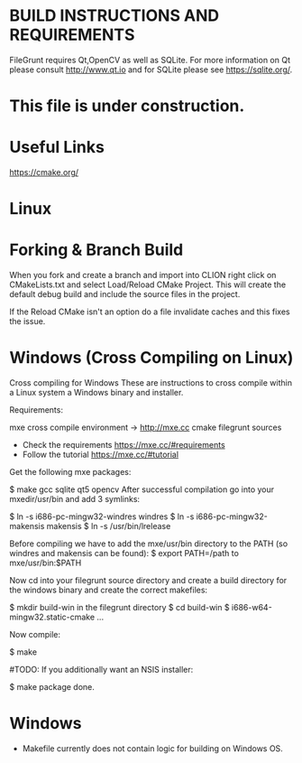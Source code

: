 # BUILD INSTRUCTIONS AND REQUIREMENTS

FileGrunt requires Qt,OpenCV as well as SQLite. For more information on Qt please consult http://www.qt.io and for SQLite please see https://sqlite.org/.

# This file is under construction.

# Useful Links

https://cmake.org/


# Linux
# Forking & Branch Build
When you fork and create a branch and import into CLION right click on CMakeLists.txt and select Load/Reload CMake Project.
This will create the default debug build and include the source files in the project.

If the Reload CMake isn't an option do a file invalidate caches and this fixes the issue.

# Windows (Cross Compiling on Linux)

Cross compiling for Windows
These are instructions to cross compile within a Linux system a Windows binary and installer.

Requirements:

mxe cross compile environment → http://mxe.cc
cmake
filegrunt sources

- Check the requirements https://mxe.cc/#requirements
- Follow the tutorial https://mxe.cc/#tutorial

Get the following mxe packages:

$ make gcc sqlite qt5 opencv
After successful compilation go into your mxedir/usr/bin and add 3 symlinks:

$ ln -s i686-pc-mingw32-windres windres
$ ln -s i686-pc-mingw32-makensis makensis
$ ln -s /usr/bin/lrelease

Before compiling we have to add the mxe/usr/bin directory to the PATH (so windres and makensis can be found):
$ export PATH=/path to mxe/usr/bin:$PATH

Now cd into your filegrunt source directory and create a build directory for the windows binary and create the correct makefiles:

$ mkdir build-win in the filegrunt directory
$ cd build-win
$ i686-w64-mingw32.static-cmake ...

Now compile:

$ make

#TODO:
If you additionally want an NSIS installer:

$ make package
done.

# Windows
 - Makefile currently does not contain logic for building on Windows OS.
